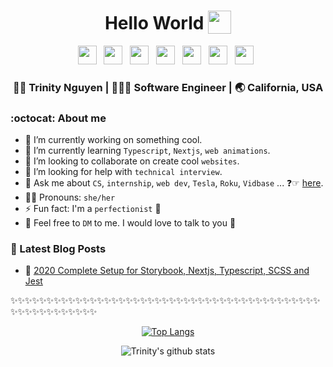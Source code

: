 <div align="center">
  <h1> Hello World <img src="https://media.giphy.com/media/kaIJGG8lNC3u5DM3tg/source.gif" width="37px" style="vertical-align:bottom;"></h1>
</div>

<p align='center'>
<a href="https://www.linkedin.com/in/trinwin/"><img height="30" src="https://raw.githubusercontent.com/trinwin/trinwin/master/icons/linkedin.png?raw=true"></a>&nbsp;&nbsp;
<a href="https://twitter.com/_trinwin"><img height="30" src="https://raw.githubusercontent.com/trinwin/trinwin/master/icons/twitter.png?raw=true"></a>&nbsp;&nbsp;
<a href="https://medium.com/@trinwin"><img height="30" src="https://raw.githubusercontent.com/trinwin/trinwin/master/icons/medium.png?raw=true"></a>&nbsp;&nbsp;
<a href="https://dev.to/trinwin"><img height="30" src="https://raw.githubusercontent.com/trinwin/trinwin/master/icons/devto.png?raw=true"></a>&nbsp;&nbsp;
<a href="https://instagram.com/trinwin.dev"><img height="30" src="https://raw.githubusercontent.com/trinwin/trinwin/master/icons/instagram.png?raw=true"></a>&nbsp;&nbsp;
<a href="https://unsplash.com/@trinwin"><img height="30" src="https://raw.githubusercontent.com/trinwin/trinwin/master/icons/unsplash.png?raw=true"></a>&nbsp;&nbsp;
<a href="https://www.facebook.com/thn.trinity"><img height="30" src="https://raw.githubusercontent.com/trinwin/trinwin/master/icons/facebook.png?raw=true"></a>&nbsp;&nbsp;

<div align="center">
<h3> 👩🏻 Trinity Nguyen | 👩🏻‍💻 Software Engineer | 🌏 California, USA </h3>
</div>

### :octocat: About me

- 🔭 I’m currently working on something cool.
- 🌱 I’m currently learning `Typescript`, `Nextjs`, `web animations`.
- 👯 I’m looking to collaborate on create cool `websites`.
- 🤔 I’m looking for help with `technical interview`.
- 💬 Ask me about `CS`, `internship`, `web dev`, `Tesla`, `Roku`, `Vidbase` ... ❓☞ [here](https://github.com/trinwin/trinwin/issues).
- 👩🏻 Pronouns: `she/her`
- ⚡ Fun fact: I'm a `perfectionist` 🤔
- 💭 Feel free to `DM` to me. I would love to talk to you 🌟

### 📕 Latest Blog Posts

- 🔨 <a href="https://medium.com/swlh/2020-complete-setup-for-storybook-nextjs-typescript-scss-and-jest-1c9ce41e6481?source=friends_link&sk=0ea6d7518f60e2921849876e696b1693s">2020 Complete Setup for Storybook, Nextjs, Typescript, SCSS and Jest</a>

✨✨✨✨✨✨✨✨✨✨✨✨✨✨✨✨✨✨✨✨✨✨✨✨✨✨✨✨✨✨✨✨✨✨✨✨✨✨✨✨✨✨✨✨✨✨✨✨✨✨✨✨✨✨✨

<div align="center">

[![Top Langs](https://github-readme-stats.vercel.app/api/top-langs/?username=trinwin&layout=compact)](https://github.com/anuraghazra/github-readme-stats)

![Trinity's github stats](https://github-readme-stats.vercel.app/api/?username=trinwin&show_icons=true&title_color=1F75C8&icon_color=2AA410&text_color=043667&bg_color=ffffff)

</div>
<!--
**trinwin/trinwin** is a ✨ _special_ ✨ repository because its `README.md` (this file) appears on your GitHub profile.
-->
